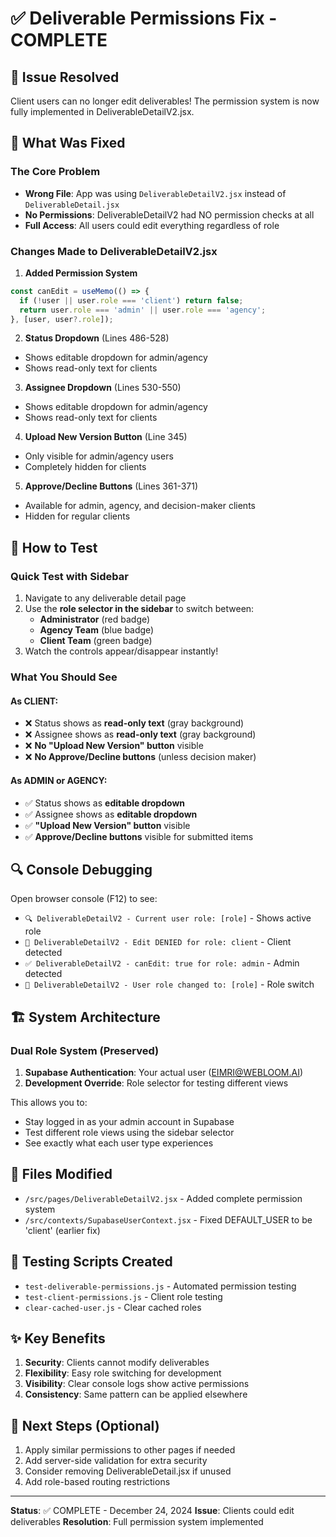 # ✅ Deliverable Permissions Fix - COMPLETE

## 🎯 Issue Resolved
Client users can no longer edit deliverables! The permission system is now fully implemented in DeliverableDetailV2.jsx.

## 🔧 What Was Fixed

### The Core Problem
- **Wrong File**: App was using `DeliverableDetailV2.jsx` instead of `DeliverableDetail.jsx`
- **No Permissions**: DeliverableDetailV2 had NO permission checks at all
- **Full Access**: All users could edit everything regardless of role

### Changes Made to DeliverableDetailV2.jsx

1. **Added Permission System**
```javascript
const canEdit = useMemo(() => {
  if (!user || user.role === 'client') return false;
  return user.role === 'admin' || user.role === 'agency';
}, [user, user?.role]);
```

2. **Status Dropdown** (Lines 486-528)
- Shows editable dropdown for admin/agency
- Shows read-only text for clients

3. **Assignee Dropdown** (Lines 530-550)  
- Shows editable dropdown for admin/agency
- Shows read-only text for clients

4. **Upload New Version Button** (Line 345)
- Only visible for admin/agency users
- Completely hidden for clients

5. **Approve/Decline Buttons** (Lines 361-371)
- Available for admin, agency, and decision-maker clients
- Hidden for regular clients

## 🧪 How to Test

### Quick Test with Sidebar
1. Navigate to any deliverable detail page
2. Use the **role selector in the sidebar** to switch between:
   - **Administrator** (red badge)
   - **Agency Team** (blue badge)  
   - **Client Team** (green badge)
3. Watch the controls appear/disappear instantly!

### What You Should See

#### As CLIENT:
- ❌ Status shows as **read-only text** (gray background)
- ❌ Assignee shows as **read-only text** (gray background)
- ❌ **No "Upload New Version" button** visible
- ❌ **No Approve/Decline buttons** (unless decision maker)

#### As ADMIN or AGENCY:
- ✅ Status shows as **editable dropdown**
- ✅ Assignee shows as **editable dropdown**
- ✅ **"Upload New Version" button** visible
- ✅ **Approve/Decline buttons** visible for submitted items

## 🔍 Console Debugging

Open browser console (F12) to see:
- `🔍 DeliverableDetailV2 - Current user role: [role]` - Shows active role
- `🚫 DeliverableDetailV2 - Edit DENIED for role: client` - Client detected
- `✅ DeliverableDetailV2 - canEdit: true for role: admin` - Admin detected
- `🔄 DeliverableDetailV2 - User role changed to: [role]` - Role switch

## 🏗️ System Architecture

### Dual Role System (Preserved)
1. **Supabase Authentication**: Your actual user (EIMRI@WEBLOOM.AI)
2. **Development Override**: Role selector for testing different views

This allows you to:
- Stay logged in as your admin account in Supabase
- Test different role views using the sidebar selector
- See exactly what each user type experiences

## 📁 Files Modified
- `/src/pages/DeliverableDetailV2.jsx` - Added complete permission system
- `/src/contexts/SupabaseUserContext.jsx` - Fixed DEFAULT_USER to be 'client' (earlier fix)

## 🚀 Testing Scripts Created
- `test-deliverable-permissions.js` - Automated permission testing
- `test-client-permissions.js` - Client role testing
- `clear-cached-user.js` - Clear cached roles

## ✨ Key Benefits
1. **Security**: Clients cannot modify deliverables
2. **Flexibility**: Easy role switching for development
3. **Visibility**: Clear console logs show active permissions
4. **Consistency**: Same pattern can be applied elsewhere

## 🎯 Next Steps (Optional)
1. Apply similar permissions to other pages if needed
2. Add server-side validation for extra security
3. Consider removing DeliverableDetail.jsx if unused
4. Add role-based routing restrictions

---
**Status**: ✅ COMPLETE - December 24, 2024
**Issue**: Clients could edit deliverables
**Resolution**: Full permission system implemented